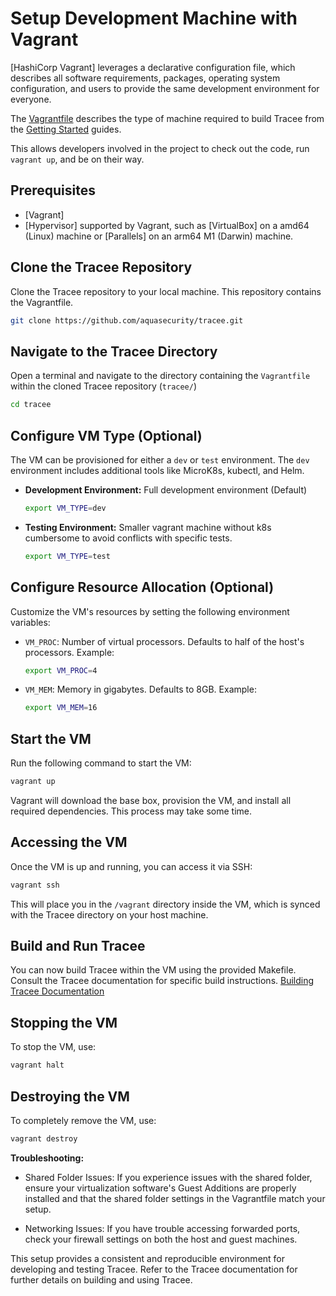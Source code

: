 # Setup Development Machine with Vagrant

[HashiCorp Vagrant] leverages a declarative configuration file, which describes
all software requirements, packages, operating system configuration, and users
to provide the same development environment for everyone.

The [Vagrantfile](https://github.com/aquasecurity/tracee/blob/main/Vagrantfile) describes the type of machine required to build Tracee from the [Getting Started](../index.md) guides.

This allows developers involved in the project to check out the code, run `vagrant up`, and be on their way.

## Prerequisites

- [Vagrant]
- [Hypervisor] supported by Vagrant, such as [VirtualBox] on a amd64 (Linux)
machine or [Parallels] on an arm64 M1 (Darwin) machine.

## Clone the Tracee Repository

Clone the Tracee repository to your local machine. This repository contains the Vagrantfile.

```bash
git clone https://github.com/aquasecurity/tracee.git
```

## Navigate to the Tracee Directory

Open a terminal and navigate to the directory containing the `Vagrantfile` within the cloned Tracee repository (`tracee/`)

```bash
cd tracee
```

## Configure VM Type (Optional)

The VM can be provisioned for either a `dev` or `test` environment. The `dev` environment includes additional tools like MicroK8s, kubectl, and Helm.

- **Development Environment:** Full development environment (Default)

  ```bash
  export VM_TYPE=dev
  ```

- **Testing Environment:**  Smaller vagrant machine without k8s cumbersome to avoid conflicts with specific tests.

  ```bash
  export VM_TYPE=test
  ```

## Configure Resource Allocation (Optional)

Customize the VM's resources by setting the following environment variables:

- `VM_PROC`: Number of virtual processors. Defaults to half of the host's processors. Example:

  ```bash
  export VM_PROC=4
  ```

- `VM_MEM`: Memory in gigabytes. Defaults to 8GB. Example:

  ```bash
  export VM_MEM=16
  ```

## Start the VM

Run the following command to start the VM:

  ```bash
  vagrant up
  ```

Vagrant will download the base box, provision the VM, and install all required dependencies. This process may take some time.

## Accessing the VM

Once the VM is up and running, you can access it via SSH:

```bash
vagrant ssh
```

This will place you in the `/vagrant` directory inside the VM, which is synced with the Tracee directory on your host machine.

## Build and Run Tracee

You can now build Tracee within the VM using the provided Makefile. Consult the Tracee documentation for specific build instructions.
[Building Tracee Documentation](./building/building.md)

## Stopping the VM

To stop the VM, use:

  ```bash
  vagrant halt
  ```

## Destroying the VM

To completely remove the VM, use:

  ```bash
  vagrant destroy
  ```

**Troubleshooting:**

- Shared Folder Issues: If you experience issues with the shared folder, ensure your virtualization software's Guest Additions are properly installed and that the shared folder settings in the Vagrantfile match your setup.

- Networking Issues: If you have trouble accessing forwarded ports, check your firewall settings on both the host and guest machines.

This setup provides a consistent and reproducible environment for developing and testing Tracee. Refer to the Tracee documentation for further details on building and using Tracee.
